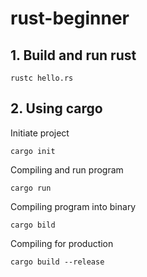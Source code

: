 # rust-beginner

## 1. Build and run rust

```commandline
rustc hello.rs
```

## 2. Using cargo

Initiate project

```commandline
cargo init
```

Compiling and run program

```commandline
cargo run
```

Compiling program into binary

```commandline
cargo bild
```

Compiling for production

```commandline
cargo build --release
```

